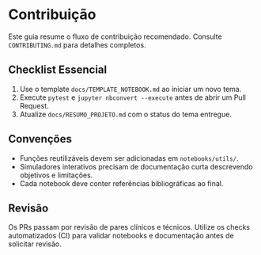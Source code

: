 # Contribuição

Este guia resume o fluxo de contribuição recomendado. Consulte `CONTRIBUTING.md` para detalhes completos.

## Checklist Essencial

1. Use o template `docs/TEMPLATE_NOTEBOOK.md` ao iniciar um novo tema.
2. Execute `pytest` e `jupyter nbconvert --execute` antes de abrir um Pull Request.
3. Atualize `docs/RESUMO_PROJETO.md` com o status do tema entregue.

## Convenções

- Funções reutilizáveis devem ser adicionadas em `notebooks/utils/`.
- Simuladores interativos precisam de documentação curta descrevendo objetivos e limitações.
- Cada notebook deve conter referências bibliográficas ao final.

## Revisão

Os PRs passam por revisão de pares clínicos e técnicos. Utilize os checks automatizados (CI) para validar notebooks e documentação antes de solicitar revisão.

